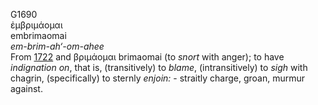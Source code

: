 <body>
  <p>G1690<br>  ἐμβριμάομαι  <br> embrimaomai  <br><i>em-brim-ah‘-om-ahee </i><br>From <a href="g1722.htm">1722</a> and   βριμάομαι    brimaomai   (to <i>snort</i> with anger); to have <i>indignation</i> <i>on</i>, that is, (transitively) to <i>blame</i>, (intransitively) to <i>sigh</i> with chagrin, (specifically) to sternly <i>enjoin:</i> - straitly charge, groan, murmur against.<br></p>
 </body>